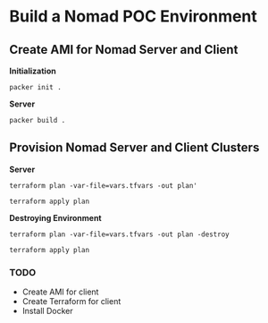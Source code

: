 # Build a Nomad POC Environment

## Create AMI for Nomad Server and Client
**Initialization**
```
packer init .
```
**Server**
```
packer build .
```

## Provision Nomad Server and Client Clusters
**Server**
```
terraform plan -var-file=vars.tfvars -out plan'
```
```
terraform apply plan
```

**Destroying Environment**
```
terraform plan -var-file=vars.tfvars -out plan -destroy
```

```
terraform apply plan
```
### TODO
- Create AMI for client
- Create Terraform for client
- Install Docker